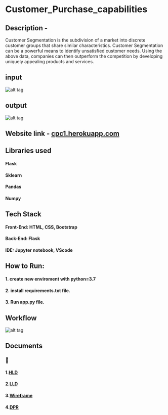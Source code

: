 # Customer_Purchase_capabilities

## Description - 
   Customer Segmentation is the subdivision of a market into discrete customer groups that share similar characteristics. Customer Segmentation can be a powerful means to identify unsatisfied customer needs. Using the above data, companies can then outperform the competition by developing uniquely appealing products and services.

## input
![alt tag](https://github.com/Vinayak-HUB1/PURCHASING_CAPABILITIES_/blob/main/Screenshots/input.jpg)

## output
![alt tag](https://github.com/Vinayak-HUB1/PURCHASING_CAPABILITIES_/blob/main/Screenshots/output.jpg)

## Website link - [cpc1.herokuapp.com](cpc1.herokuapp.com)

## Libraries used
#### Flask
#### Sklearn
#### Pandas
#### Numpy

## Tech Stack
#### Front-End: HTML, CSS, Bootstrap
#### Back-End: Flask
#### IDE: Jupyter notebook, VScode

## How to Run:
#### 1. create new enviroment with python=3.7
#### 2. install requirements.txt file.
#### 3. Run app.py file.

## Workflow
![alt tag](https://github.com/Vinayak-HUB1/PURCHASING_CAPABILITIES_/blob/main/Screenshots/Architecture.jpg)

## Documents
### 📙 
#### 1.[HLD](https://github.com/Vinayak-HUB1/PURCHASING_CAPABILITIES_/blob/main/Documents/High%20Level%20Design.pdf)
#### 2.[LLD](https://github.com/Vinayak-HUB1/PURCHASING_CAPABILITIES_/blob/main/Documents/Low_Level_Design_.pdf)
#### 3.[Wireframe](https://github.com/Vinayak-HUB1/PURCHASING_CAPABILITIES_/blob/main/Documents/wireframe.pdf)
#### 4.[DPR](https://github.com/Vinayak-HUB1/PURCHASING_CAPABILITIES_/blob/main/Documents/DPR.pptx)
